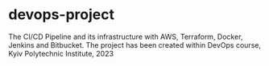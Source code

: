 # devops-project
The CI/CD Pipeline and its infrastructure with AWS, Terraform, Docker, Jenkins and Bitbucket. The project has been created within DevOps course, Kyiv Polytechnic Institute, 2023
